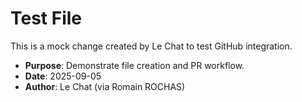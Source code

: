 # Test File

This is a mock change created by Le Chat to test GitHub integration.

- **Purpose**: Demonstrate file creation and PR workflow.
- **Date**: 2025-09-05
- **Author**: Le Chat (via Romain ROCHAS)